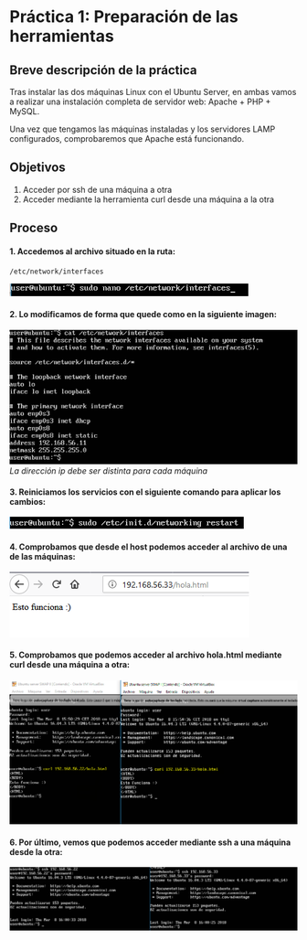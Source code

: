 
# Práctica 1: Preparación de las herramientas
## Breve descripción de la práctica

Tras instalar las dos máquinas Linux con el Ubuntu Server, en ambas vamos a realizar
una instalación completa de servidor web: Apache + PHP + MySQL.

Una vez que tengamos las máquinas instaladas y los servidores LAMP configurados,
comprobaremos que Apache está funcionando.

## Objetivos

1. Acceder por ssh de una máquina a otra
2. Acceder mediante la herramienta curl desde una máquina a la otra

## Proceso

#### 1. Accedemos al archivo situado en la ruta:

```
/etc/network/interfaces
```
![ruta archivo](./Imagenes/STEP0.PNG)

#### 2. Lo modificamos de forma que quede como en la siguiente imagen:

![modificacion archivo](./Imagenes/STEP1.PNG)  
*La dirección ip debe ser distinta para cada máquina*

#### 3. Reiniciamos los servicios con el siguiente comando para aplicar los cambios:

![reinicio servicios](./Imagenes/STEP2.PNG)

#### 4. Comprobamos que desde el host podemos acceder al archivo de una de las máquinas:

![Acceso desde host](./Imagenes/STEP3.PNG)

#### 5. Comprobamos que podemos acceder al archivo hola.html mediante curl desde una máquina a otra:

![Acceso curl](./Imagenes/STEP4.PNG)

#### 6. Por último, vemos que podemos acceder mediante ssh a una máquina desde la otra:
![Acceso ssh](./Imagenes/STEP5.PNG)
